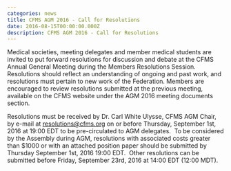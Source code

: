 ```yaml
---
categories: news
title: CFMS AGM 2016 - Call for Resolutions
date: 2016-08-15T00:00:00.000Z
description: CFMS AGM 2016 - Call for Resolutions
---
```



Medical societies, meeting delegates and member medical students are invited to put forward resolutions for discussion and debate at the CFMS Annual General Meeting during the Members Resolutions Session. Resolutions should reflect an understanding of ongoing and past work, and resolutions must pertain to new work of the Federation. Members are encouraged to review resolutions submitted at the previous meeting, available on the CFMS website under the AGM 2016 meeting documents section. &nbsp;&nbsp;

Resolutions must be received by Dr. Carl White Ulysse, CFMS AGM Chair, by e-mail at resolutions@cfms.org on or before Thursday, September 1st, 2016 at 19:00 EDT to be pre-circulated to AGM delegates. &nbsp;To be considered by the Assembly during AGM, resolutions with associated costs greater than $1000 or with an attached position paper should be submitted by Thursday September 1st, 2016 19:00 EDT. &nbsp;Other resolutions can be submitted before Friday, September 23rd, 2016 at 14:00 EDT (12:00 MDT).